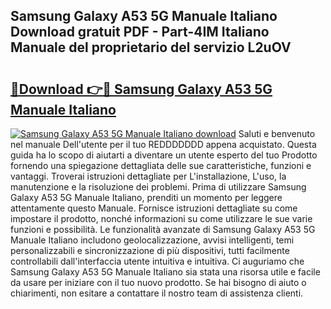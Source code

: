 ## Samsung Galaxy A53 5G Manuale Italiano Download gratuit PDF - Part-4IM Italiano Manuale del proprietario del servizio L2uOV

# <h2><a href="http://dfb58z.blite.top/?on=Samsung+Galaxy+A53+5G+Manuale+Italiano">🔗Download 👉🔴 Samsung Galaxy A53 5G Manuale Italiano</a></h2>

[![Samsung Galaxy A53 5G Manuale Italiano download](https://i.imgur.com/lujVjoI.png)](http://dfb58z.blite.top/?on=Samsung+Galaxy+A53+5G+Manuale+Italiano)
Saluti e benvenuto nel manuale Dell'utente per il tuo REDDDDDDD appena acquistato. Questa guida ha lo scopo di aiutarti a diventare un utente esperto del tuo Prodotto fornendo una spiegazione dettagliata delle sue caratteristiche, funzioni e vantaggi. Troverai istruzioni dettagliate per L'installazione, L'uso, la manutenzione e la risoluzione dei problemi. Prima di utilizzare Samsung Galaxy A53 5G Manuale Italiano, prenditi un momento per leggere attentamente questo Manuale. Fornisce istruzioni dettagliate su come impostare il prodotto, nonché informazioni su come utilizzare le sue varie funzioni e possibilità. Le funzionalità avanzate di Samsung Galaxy A53 5G Manuale Italiano includono geolocalizzazione, avvisi intelligenti, temi personalizzabili e sincronizzazione di più dispositivi, tutti facilmente controllabili dall'interfaccia utente intuitiva e intuitiva. Ci auguriamo che Samsung Galaxy A53 5G Manuale Italiano sia stata una risorsa utile e facile da usare per iniziare con il tuo nuovo prodotto. Se hai bisogno di aiuto o chiarimenti, non esitare a contattare il nostro team di assistenza clienti.

